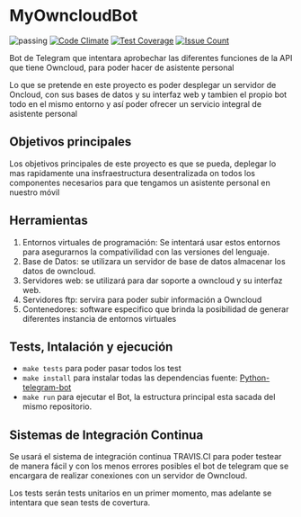 # MyOwncloudBot

![passing](https://travis-ci.org/elsudano/OwncloudBot.svg?branch=master)
[![Code Climate](https://codeclimate.com/github/elsudano/OwncloudBot/badges/gpa.svg)](https://codeclimate.com/github/elsudano/OwncloudBot)
[![Test Coverage](https://codeclimate.com/github/elsudano/OwncloudBot/badges/coverage.svg)](https://codeclimate.com/github/elsudano/OwncloudBot/coverage)
[![Issue Count](https://codeclimate.com/github/elsudano/OwncloudBot/badges/issue_count.svg)](https://codeclimate.com/github/elsudano/OwncloudBot)

<p>Bot de Telegram que intentara aprobechar las diferentes funciones de la API que tiene Owncloud, para poder hacer de asistente personal</p>

<p>Lo que se pretende en este proyecto es poder desplegar un servidor de Oncloud, con sus bases de datos y su interfaz web y tambien el propio bot todo en el mismo entorno y así poder ofrecer un servicio integral de asistente personal</p>

## Objetivos principales

<p>Los objetivos principales de este proyecto es que se pueda, deplegar lo mas rapidamente una insfraestructura desentralizada on todos los componentes necesarios para que tengamos un asistente personal en nuestro móvil</p>

## Herramientas

1. Entornos virtuales de programación: Se intentará usar estos entornos para asegurarnos la compativilidad con las versiones del lenguaje.
2. Base de Datos: se utilizara un servidor de base de datos almacenar los datos de owncloud.
3. Servidores web: se utilizará para dar soporte a owncloud y su interfaz web.
4. Servidores ftp: servira para poder subir información a Owncloud
6. Contenedores: software especifico que brinda la posibilidad de generar diferentes instancia de entornos virtuales

## Tests, Intalación y ejecución

* `make tests` para poder pasar todos los test
* `make install` para instalar todas las dependencias fuente: [Python-telegram-bot](https://github.com/python-telegram-bot/python-telegram-bot)
* `make run` para ejecutar el Bot, la estructura principal esta sacada del mismo repositorio.

## Sistemas de Integración Continua

Se usará el sistema de integración continua TRAVIS.CI para poder testear de manera fácil y con los menos errores posibles el bot de telegram que se encargara de realizar conexiones con un servidor de Owncloud.

Los tests serán tests unitarios en un primer momento, mas adelante se intentara que sean tests de covertura.
 
